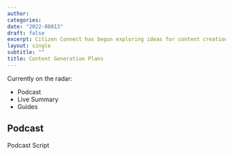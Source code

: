 ```yaml
---
author: 
categories:
date: "2022-08013"
draft: false
excerpt: Citizen Connect has begun exploring ideas for content creation. This resource includes those plans and is a space for futuure plans.
layout: single
subtitle: ""
title: Content Generation Plans
---
```


Currently on the radar:

+ Podcast
+ Live Summary
+ Guides

## Podcast

Podcast Script


